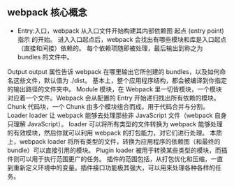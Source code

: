 ## webpack 核心概念

- Entry:入口，webpack 从入口文件开始构建其内部依赖图
起点 (entry point) 指示 的开始。
进入入口起点后，webpack 会找出有哪些模块和库是入口起点（直接和间接）依赖的。
每个依赖项随即被处理，最后输出到称之为 bundles 的文件中。

Output 
output 属性告诉 webpack 在哪里输出它所创建的 bundles，以及如何命名这些文件，默认值为 ./dist。
基本上，整个应用程序结构，都会被编译到你指定的输出路径的文件夹中。
Module 
模块，在 Webpack 里一切皆模块，一个模块对应着一个文件。Webpack 会从配置的 Entry 开始递归找出所有依赖的模块。
Chunk 
代码块，一个 Chunk 由多个模块组合而成，用于代码合并与分割。
Loader 
loader 让 webpack 能够去处理那些非 JavaScript 文件（webpack 自身只理解 JavaScript）。
loader 可以将所有类型的文件转换为 webpack 能够处理的有效模块，然后你就可以利用 webpack 的打包能力，对它们进行处理。
本质上，webpack loader 将所有类型的文件，转换为应用程序的依赖图（和最终的 bundle）可以直接引用的模块。
Plugin 
loader 被用于转换某些类型的模块，而插件则可以用于执行范围更广的任务。
插件的范围包括，从打包优化和压缩，一直到重新定义环境中的变量。插件接口功能极其强大，可以用来处理各种各样的任务。
